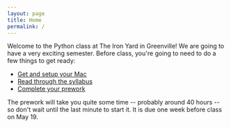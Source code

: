 ```yaml
---
layout: page
title: Home
permalink: /
---
```


Welcome to the Python class at The Iron Yard in Greenville! We are going to have a very exciting semester. Before class, you're going to need to do a few things to get ready:

* [Get and setup your Mac](setup)
* [Read through the syllabus](syllabus)
* [Complete your prework](prework)

The prework will take you quite some time -- probably around 40 hours -- so don't wait until the last minute to start it. It is due one week before class on May 19.

